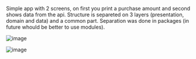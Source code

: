 Simple app with 2 screens, on first you print a purchase amount and second shows data from the api.
Structure is separeted on 3 layers (presentation, domain and data) and a common part. Separation was done in packages (in future whould be better to use modules).

![image](https://github.com/user-attachments/assets/d2eaa723-a0df-4649-a2ba-a66451d7a24b)

![image](https://github.com/user-attachments/assets/68031639-4e53-469f-8e8f-46d5c1d5f64b)

